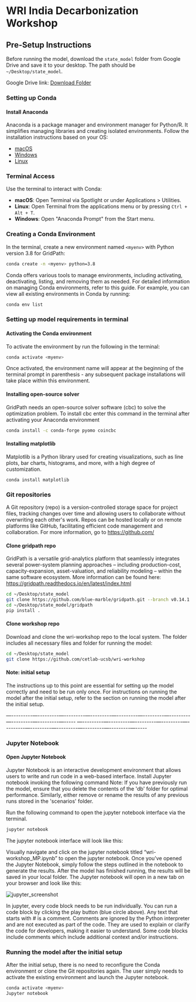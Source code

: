 # WRI India Decarbonization Workshop

## Pre-Setup Instructions
Before running the model, download the `state_model` folder from Google Drive and save it to your desktop. The path should be `~/Desktop/state_model`.

Google Drive link: [Download Folder](https://drive.google.com/drive/folders/1GnN0Eq1uCrRrRReP_92QB3Tz0MLzliB-)

### Setting up Conda

#### Install Anaconda
Anaconda is a package manager and environment manager for Python/R. It simplifies managing libraries and creating isolated environments. Follow the installation instructions based on your OS:

- [macOS](https://docs.anaconda.com/anaconda/install/mac-os/)
- [Windows](https://docs.anaconda.com/anaconda/install/windows/)
- [Linux](https://docs.anaconda.com/anaconda/install/linux/)

### Terminal Access
Use the terminal to interact with Conda:

- **macOS**: Open Terminal via Spotlight or under Applications > Utilities.
- **Linux**: Open Terminal from the applications menu or by pressing `Ctrl + Alt + T`.
- **Windows**: Open "Anaconda Prompt" from the Start menu.

### Creating a Conda Environment
In the terminal, create a new environment named `<myenv>` with Python version 3.8 for GridPath:

```bash
conda create -n <myenv> python=3.8
```
Conda offers various tools to manage environments, including activating, deactivating, listing, and removing them as needed. For detailed information on managing Conda environments, refer to this guide. For example, you can view all existing environments in Conda by running: 
```bash
conda env list
```
### Setting up model requirements in terminal
#### Activating the Conda environment
To activate the environment by run the following in the terminal:
```bash
conda activate <myenv>
```
Once activated, the environment name will appear at the beginning of the terminal prompt in parenthesis - any subsequent package installations will take place within this environment.
#### Installing open-source solver
GridPath needs an open-source solver software (cbc) to solve the optimization problem. To install cbc enter this command in the terminal after activating your Anaconda environment
```bash
conda install -c conda-forge pyomo coincbc
```
#### Installing matplotlib
Matplotlib is a Python library used for creating visualizations, such as line plots, bar charts, histograms, and more, with a high degree of customization.
```baash
conda install matplotlib
```
### Git repositories
A Git repository (repo) is a version-controlled storage space for project files, tracking changes over time and allowing users to collaborate without overwriting each other's work. Repos can be hosted locally or on remote platforms like GitHub, facilitating efficient code management and collaboration. For more information, go to https://github.com/ 

#### Clone gridpath repo
GridPath is a versatile grid-analytics platform that seamlessly integrates several power-system planning approaches – including production-cost, capacity-expansion, asset-valuation, and reliability modeling – within the same software ecosystem. More information can be found here: https://gridpath.readthedocs.io/en/latest/index.html 
``` bash
cd ~/Desktop/state_model 
git clone https://github.com/blue-marble/gridpath.git --branch v0.14.1
cd ~/Desktop/state_model/gridpath
pip install .
```
#### Clone workshop repo
Download and clone the wri-workshop repo to the local system. The folder includes all necessary files and folder for running the model:
```bash
cd ~/Desktop/state_model  
git clone https://github.com/cetlab-ucsb/wri-workshop
```
#### Note: initial setup
The instructions up to this point are essential for setting up the model correctly and need to be run only once. For instructions on running the model after the initial setup, refer to the section on running the model after the initial setup.

—---------—---------—---------—---------—---------—---------—---------—---------—---------—-----
—---------—---------—---------—---------—---------—---------—---------—---------—---------—-----
### Jupyter Notebook
#### Open Jupyter Notebook

Jupyter Notebook is an interactive development environment that allows users to write and run code in a web-based interface. Install Jupyter notebook invoking the following command
Note: If you have previously run the model, ensure that you delete the contents of the 'db' folder for optimal performance. Similarly, either remove or rename the results of any previous runs stored in the 'scenarios' folder.

Run the following command to open the jupyter notebook interface via the terminal.
```bash
jupyter notebook
```
The jupyter notebook interface will look like this:


Visually navigate and click on the jupyter notebook titled “wri-workshop_MP.ipynb” to open the jupyter notebook.
Once you've opened the Jupyter Notebook, simply follow the steps outlined in the notebook to generate the results. After the model has finished running, the results will be saved in your local folder. The Jupyter notebook will open in a new tab on your browser and look like this:

![jupyter_screenshot](https://github.com/cetlab-ucsb/wri-workshop/blob/main/jupyter_example.png)

In jupyter, every code block needs to be run individually. You can run a code block by clicking the play button (blue circle above). Any text that starts with # is a comment. Comments are ignored by the Python interpreter and are not executed as part of the code. They are used to explain or clarify the code for developers, making it easier to understand. Some code blocks include comments which include additional context and/or instructions. 


### Running the model after the initial setup
After the initial setup, there is no need to reconfigure the Conda environment or clone the Git repositories again. The user simply needs to activate the existing environment and launch the Jupyter notebook.
```bash
conda activate <myenv>
Jupyter notebook
```



